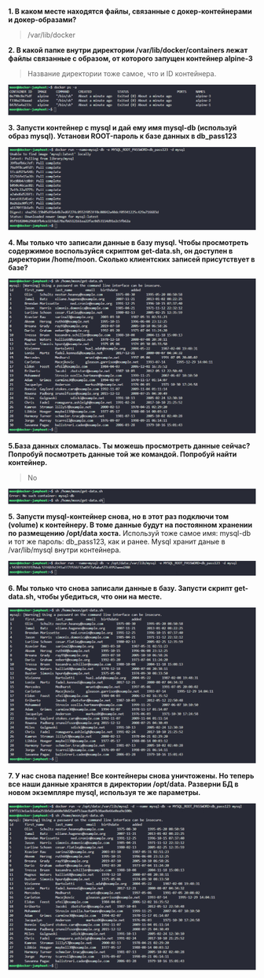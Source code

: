 **1. В каком месте находятся файлы, связанные с докер-контейнерами и докер-образами?**  
>  /var/lib/docker
  
**2. В какой папке внутри директории /var/lib/docker/containers лежат файлы связанные с образом, от которого запущен контейнер alpine-3**   
  
> Название директории тоже самое, что и ID контейнера.
  
![](images/20230129195121.png)  

**3. Запусти контейнер с mysql и дай ему имя mysql-db (используй образ mysql). Установи ROOT-пароль к базе данных в db_pass123**

![](images/20230129195436.png)  

**4. Мы только что записали данные в базу mysql. Чтобы просмотреть содержимое воспользуйся скриптом get-data.sh, он доступен в директории /home/moon. Сколько клиентских записей присутствует в базе?**

![](images/20230129195559.png) 

**5.База данных сломалась. Ты можешь просмотреть данные сейчас?
Попробуй посмотреть данные той же командой. Попробуй найти контейнер.**
> No
  
![](images/20230129195738.png)  

**5. Запусти mysql-контейнер снова, но в этот раз подключи том (volume) к контейнеру. В томе данные будут на постоянном хранении по размещению /opt/data хоста.**
Используй тоже самое имя: mysql-db и тот же пароль: db_pass123, как и ранее. Mysql хранит даные в /var/lib/mysql внутри контейнера.

![](images/20230129200028.png)  

**6. Мы только что снова записали данные в базу. Запусти скрипт get-data.sh, чтобы убедиться, что они на месте.**

![](images/20230129200134.png) 

**7. У нас снова падение! Все контейнеры снова уничтожены. Но теперь все наши данные хранятся в директории /opt/data. Разверни БД в новом экземпляре mysql, используя те же параметры.**

![](images/20230129200342.png)  